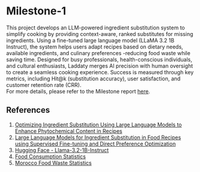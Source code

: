 # Milestone-1

This project develops an LLM-powered ingredient substitution system to simplify cooking by providing context-aware, ranked substitutes for missing ingredients. Using a fine-tuned large language model (LLaMA 3.2 1B Instruct), the system helps users adapt recipes based on dietary needs, available ingredients, and culinary preferences -reducing food waste while saving time. Designed for busy professionals, health-conscious individuals, and cultural enthusiasts, Laddaty merges AI precision with human oversight to create a seamless cooking experience. Success is measured through key metrics, including Hit@k (substitution accuracy), user satisfaction, and customer retention rate (CRR).            
For more details, please refer to the Milestone report [here](https://github.com/dizalj/Milestone-1/blob/main/Milestone%201.pdf). 

## References

1. [Optimizing Ingredient Substitution Using Large Language Models to Enhance Phytochemical Content in Recipes](https://www.mdpi.com/2504-4990/6/4/131)
2. [Large Language Models for Ingredient Substitution in Food Recipes using Supervised Fine-tuning and Direct Preference Optimization](https://arxiv.org/pdf/2412.04922)
3. [Hugging Face - Llama-3.2-1B-Instruct](https://huggingface.co/meta-llama/Llama-3.2-1B-Instruct)
4. [Food Consumption Statistics](https://fooddrinktalk.com/how-much-food-does-the-average-person-eat-a-year/#:~:text=The%20average%20person%20consumes%20approximately%201%2C500%20to%202%2C000,groups%2C%20including%20fruits%2C%20vegetables%2C%20grains%2C%20proteins%2C%20and%20dairy.)
5. [Morocco Food Waste Statistics](https://www.moroccoworldnews.com/2020/04/70445/how-moroccans-can-minimize-food-waste-this-ramadan/#:~:text=In%20Morocco%2C%20a%20staggering%2045.1%25%20of%20food%20purchased,bakery%20products%2C%20are%20thrown%20away%20the%20most%20often.)

